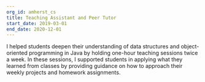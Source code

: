 ```yaml
---
org_id: amherst_cs
title: Teaching Assistant and Peer Tutor
start_date: 2019-03-01
end_date: 2020-12-01
---
```


I helped students deepen their understanding of data structures and
object-oriented programming in Java by holding one-hour teaching sessions twice
a week. In these sessions, I supported students in applying what they learned
from classes by providing guidance on how to approach their weekly projects and
homework assignments.
